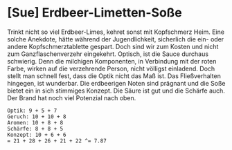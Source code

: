 # \[Sue\] Erdbeer-Limetten-Soße

Trinkt nicht so viel Erdbeer-Limes, kehret sonst mit Kopfschmerz Heim. Eine solche Anekdote, hätte während der Jugendlichkeit, sicherlich die ein- oder andere Kopfschmerztablette gespart. Doch sind wir zum Kosten und nicht zum Ganzflaschenverzehr eingekehrt. Optisch, ist die Sauce durchaus schwierig. Denn die milchigen Komponenten, in Verbindung mit der roten Farbe, wirken auf die verzehrende Person, nicht völligst einladend. Doch stellt man schnell fest, dass die Optik nicht das Maß ist. Das Fließverhalten hingegen, ist wunderbar. Die erdbeerigen Noten sind prägnant und die Soße bietet ein in sich stimmiges Konzept. Die Säure ist gut und die Schärfe auch. Der Brand hat noch viel Potenzial nach oben.



```text
Optik: 9 + 5 + 7
Geruch: 10 + 10 + 8
Aromen: 10 + 8 + 8
Schärfe: 8 + 8 + 5
Konzept: 10 + 6 + 6
= 21 + 28 + 26 + 21 + 22 ^= 7.87
```

